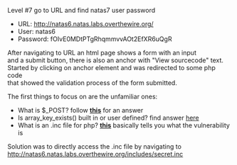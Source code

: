 Level #7 go to URL and find natas7 user password

- URL: http://natas6.natas.labs.overthewire.org/
- User: natas6
- Password: fOIvE0MDtPTgRhqmmvvAOt2EfXR6uQgR 

After navigating to URL an html page shows a form with an input  
and a submit button, there is also an anchor with "View sourcecode" text.  
Started by clicking on anchor element and was redirected to some php code  
that showed the validation process of the form submitted.  
  
The first things to focus on are the unfamiliar ones:
- What is $_POST? follow **[this](https://www.php.net/manual/es/reserved.variables.post.php)** for an answer
- Is array_key_exists() built in or user defined? find answer [here](https://www.php.net/manual/en/function.array-key-exists.php)
- What is an .inc file for php? **[this](https://stackoverflow.com/questions/7129842/what-is-an-inc-and-why-use-it)** basically tells you what the vulnerability is  
  
Solution was to directly access the .inc file by navigating to http://natas6.natas.labs.overthewire.org/includes/secret.inc  
  
### <!--The password for natas7 is jmxSiH3SP6Sonf8dv66ng8v1cIEdjXWr-->
